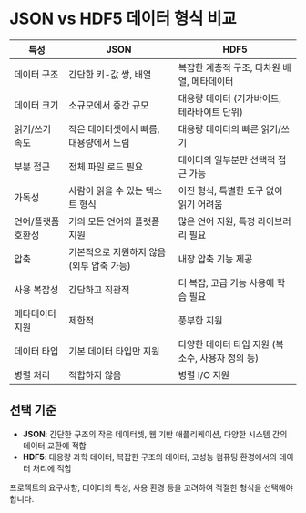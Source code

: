 # JSON vs HDF5 데이터 형식 비교

| 특성 | JSON | HDF5 |
|------|------|------|
| 데이터 구조 | 간단한 키-값 쌍, 배열 | 복잡한 계층적 구조, 다차원 배열, 메타데이터 |
| 데이터 크기 | 소규모에서 중간 규모 | 대용량 데이터 (기가바이트, 테라바이트 단위) |
| 읽기/쓰기 속도 | 작은 데이터셋에서 빠름, 대용량에서 느림 | 대용량 데이터의 빠른 읽기/쓰기 |
| 부분 접근 | 전체 파일 로드 필요 | 데이터의 일부분만 선택적 접근 가능 |
| 가독성 | 사람이 읽을 수 있는 텍스트 형식 | 이진 형식, 특별한 도구 없이 읽기 어려움 |
| 언어/플랫폼 호환성 | 거의 모든 언어와 플랫폼 지원 | 많은 언어 지원, 특정 라이브러리 필요 |
| 압축 | 기본적으로 지원하지 않음 (외부 압축 가능) | 내장 압축 기능 제공 |
| 사용 복잡성 | 간단하고 직관적 | 더 복잡, 고급 기능 사용에 학습 필요 |
| 메타데이터 지원 | 제한적 | 풍부한 지원 |
| 데이터 타입 | 기본 데이터 타입만 지원 | 다양한 데이터 타입 지원 (복소수, 사용자 정의 등) |
| 병렬 처리 | 적합하지 않음 | 병렬 I/O 지원 |

## 선택 기준

- **JSON**: 간단한 구조의 작은 데이터셋, 웹 기반 애플리케이션, 다양한 시스템 간의 데이터 교환에 적합
- **HDF5**: 대용량 과학 데이터, 복잡한 구조의 데이터, 고성능 컴퓨팅 환경에서의 데이터 처리에 적합

프로젝트의 요구사항, 데이터의 특성, 사용 환경 등을 고려하여 적절한 형식을 선택해야 합니다.
